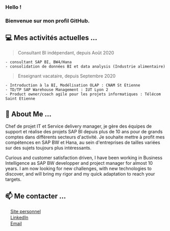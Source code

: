 ### Hello !
### Bienvenue sur mon profil GitHub.

## 💻 Mes activités actuelles ...
> Consultant BI indépendant, depuis Août 2020
```
- consultant SAP BI, BW4/Hana
- consolidation de données BI et data analysis (Industrie alimentaire)
```

> Enseignant vacataire, depuis Septembre 2020
```
- Introduction à la BI, Modélisation OLAP : CNAM St Etienne
- TD/TP SAP Warehouse Management : IUT Lyon 2
- Product owner/coach agile pour les projets informatiques : Télécom Saint Etienne
```

## 💬 About Me ...
Chef de projet IT et Service delivery manager, je gère des équipes de support et réalise des projets SAP BI depuis plus de 10 ans pour de grands comptes dans différents secteurs d'activité. Je souhaite mettre à profit mes compétences en SAP BW et Hana, au sein d'entreprises de tailles variées sur des sujets toujours plus intéressants.

Curious and customer satisfaction driven, I have been working in Business Intelligence as SAP BW developper and project manager for almost 10 years.
I am now looking for new challenges, with new technologies to discover, and will bring my rigor and my quick adaptation to reach your targets. 

## 📫 Me contacter ...
<p>
  <a href="https://jeremydubreuil.fr/"><img src="https://img.icons8.com/color/96/000000/internet.png" height="16"/>Site personnel</a><br>
  <a href="https://www.linkedin.com/in/jeremydubreuil/"><img src="https://img.icons8.com/color/96/000000/linkedin-circled.png" height="16"/>LinkedIn</a><br>
  <a href="mailto:jeremy.dubreuil@gmail.com"><img src="https://img.icons8.com/color/96/000000/email.png" height="16"/>Email</a>
</p>
